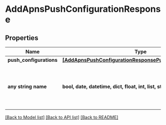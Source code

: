 # AddApnsPushConfigurationResponse


## Properties
Name | Type | Description | Notes
------------ | ------------- | ------------- | -------------
**push_configurations** | [**[AddApnsPushConfigurationResponsePushConfigurationsInner]**](AddApnsPushConfigurationResponsePushConfigurationsInner.md) |  | [optional] 
**any string name** | **bool, date, datetime, dict, float, int, list, str, none_type** | any string name can be used but the value must be the correct type | [optional]

[[Back to Model list]](../README.md#documentation-for-models) [[Back to API list]](../README.md#documentation-for-api-endpoints) [[Back to README]](../README.md)


